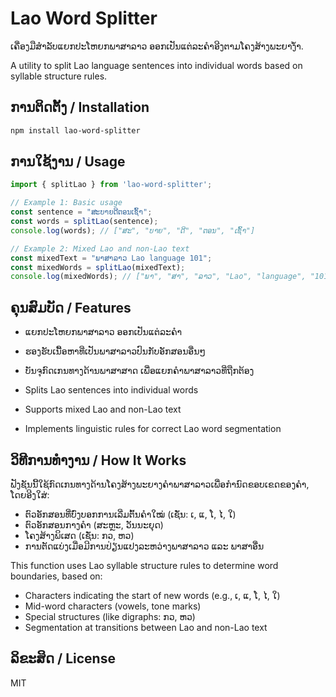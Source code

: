 # Lao Word Splitter

ເຄື່ອງມືສຳລັບແຍກປະໂຫຍກພາສາລາວ ອອກເປັນແຕ່ລະຄຳອີງຕາມໂຄງສ້າງພະຍາງ້ຳ.

A utility to split Lao language sentences into individual words based on syllable structure rules.

## ການຕິດຕັ້ງ / Installation

```bash
npm install lao-word-splitter
```

## ການໃຊ້ງານ / Usage

```typescript
import { splitLao } from 'lao-word-splitter';

// Example 1: Basic usage
const sentence = "ສະບາຍດີຕອນເຊົ້າ";
const words = splitLao(sentence);
console.log(words); // ["ສະ", "ບາຍ", "ດີ", "ຕອນ", "ເຊົ້າ"]

// Example 2: Mixed Lao and non-Lao text
const mixedText = "ພາສາລາວ Lao language 101";
const mixedWords = splitLao(mixedText);
console.log(mixedWords); // ["ພາ", "ສາ", "ລາວ", "Lao", "language", "101"]
```

## ຄຸນສົມບັດ / Features

- ແຍກປະໂຫຍກພາສາລາວ ອອກເປັນແຕ່ລະຄຳ
- ຮອງຮັບເນື້ອຫາທີ່ເປັນພາສາລາວປົນກັບອັກສອນອື່ນໆ
- ບັນຈຸກົດເກນທາງດ້ານພາສາສາດ ເພື່ອແຍກຄຳພາສາລາວທີ່ຖືກຕ້ອງ

- Splits Lao sentences into individual words
- Supports mixed Lao and non-Lao text
- Implements linguistic rules for correct Lao word segmentation

## ວິທີການທຳງານ / How It Works

ຟັງຊັນນີ້ໃຊ້ກົດເກນທາງດ້ານໂຄງສ້າງພະຍາງຄຳພາສາລາວເພື່ອກຳນົດຂອບເຂດຂອງຄຳ, ໂດຍອີງໃສ່:

- ຕົວອັກສອນທີ່ບົ່ງບອກການເລີ່ມຕົ້ນຄຳໃໝ່ (ເຊັ່ນ: ເ, ແ, ໂ, ໄ, ໃ)
- ຕົວອັກສອນກາງຄຳ (ສະຫຼະ, ວັນນະຍຸດ)
- ໂຄງສ້າງພິເສດ (ເຊັ່ນ: ກວ, ຫວ)
- ການຕັດແບ່ງເມື່ອມີການປ່ຽນແປງລະຫວ່າງພາສາລາວ ແລະ ພາສາອື່ນ

This function uses Lao syllable structure rules to determine word boundaries, based on:

- Characters indicating the start of new words (e.g., ເ, ແ, ໂ, ໄ, ໃ)
- Mid-word characters (vowels, tone marks)
- Special structures (like digraphs: ກວ, ຫວ)
- Segmentation at transitions between Lao and non-Lao text

## ລິຂະສິດ / License

MIT 